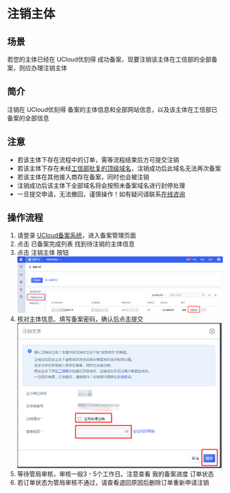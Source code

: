 

# 注销主体

## 场景

若您的主体已经在 UCloud优刻得 成功备案，现要注销该主体在工信部的全部备案，则应办理注销主体

## 简介

注销在 UCloud优刻得 备案的主体信息和全部网站信息，以及该主体在工信部已备案的全部信息

## 注意

- 若该主体下存在流程中的订单，需等流程结束后方可提交注销  
- 若该主体下存在未经[工信部批复的顶级域名](http://域名.信息/)，注销成功后此域名无法再次备案 
- 若该主体在其他接入商存在备案，同时也会被注销  
- 注销成功后该主体下全部域名将会按照未备案域名进行封停处理
- 一旦提交申请，无法撤回，谨慎操作！如有疑问请联系[在线咨询](https://spt.ucloud.cn/30002)

## 操作流程

1. 请登录
   [UCloud备案系统](https://console.ucloud.cn/icp)，进入备案管理页面  
2. 点击 已备案完成列表 找到待注销的主体信息
3. 点击 注销主体 按钮 
   ![](/images/guidance/注销1.png)
4. 核对主体信息、填写备案密码，确认后点击提交  
   ![](/images/guidance/注销主体2.png)
5. 等待管局审核，审核一般3 - 5个工作日。注意查看 我的备案进度 订单状态  
6. 若订单状态为管局审核不通过，请查看退回原因后删除订单重新申请注销
